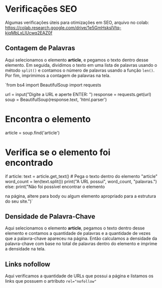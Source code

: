 # Verificações SEO
Algumas verificações úteis para otimizações em SEO, arquivo no colab: https://colab.research.google.com/drive/1e5GmHsksIVtq-kjqMbLxLlUcwq2EAZ0f

## **Contagem de Palavras**
Aqui selecionamos o elemento **article**, e pegamos o texto dentro desse elemento. Em seguida, dividimos o texto em uma lista de palavras usando o método `split()` e contamos o número de palavras usando a função `len()`. Por fim, imprimimos a contagem de palavras na tela.

`from bs4 import BeautifulSoup
import requests

url = input("Digite a URL e aperte ENTER: ")
response = requests.get(url)
soup = BeautifulSoup(response.text, 'html.parser')

# Encontra o elemento <article>
article = soup.find('article')

# Verifica se o elemento foi encontrado
if article:
  text = article.get_text() # Pega o texto dentro do elemento "article"
  word_count = len(text.split())
  print("A URL possui", word_count, "palavras.")
else:
    print("Não foi possível encontrar o elemento <article> na página, altere para body ou algum elemento apropriado para a estrutura do seu site.")`


## **Densidade de Palavra-Chave**
Aqui selecionamos o elemento **article**, pegamos o texto dentro desse elemento e contamos a quantidade de palavras e a quantidade de vezes que a palavra-chave apareceu na página. Então calculamos a densidade da palavra-chave com base no total de palavras dentro do elemento e imprime a densidade na tela.

## **Links nofollow** 
Aqui verificamos a quantidade de URLs que possui a página e listamos os links que possuem o artributo `rel="nofollow"`
